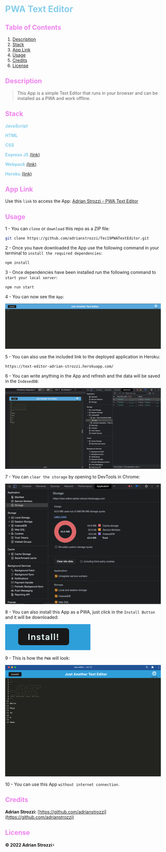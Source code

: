 # <span style="color:skyblue">**PWA Text Editor**</span>

## <span style="color:violet">Table of Contents</span>

1. [Description](#Description)
2. [Stack](#Stack)
3. [App Link](#App-Link)
4. [Usage](#Usage)
5. [Credits](#Credits)
6. [License](#License)

## <span style="color:violet">Description</span>

> This App is a simple Text Editor that runs in your browser and can be installed as a PWA and work offline.

## <span style="color:violet">Stack</span>

<span style="color:skyblue">**JavaScript**</span>

<span style="color:skyblue">**HTML**</span>

<span style="color:skyblue">**CSS**</span>

<span style="color:skyblue">**Express JS**</span> [(link)](https://expressjs.com/)

<span style="color:skyblue">**Webpack**</span> [(link)](https://webpack.js.org/)

<span style="color:skyblue">**Heroku**</span> [(link)](https://www.heroku.com)

## <span style="color:violet">App Link</span>

Use this `link` to access the App: [Adrian Strozzi - PWA Text Editor](https://text-editor-adrian-strozzi.herokuapp.com/)

## <span style="color:violet">Usage</span>

1 - You can `clone` or `download` this repo as a ZIP file:

```sh
git clone https://github.com/adrianstrozzi/Tec19PWATextEditor.git
```

2 - Once you have downloaded the App use the following command in your terminal to `install the required dependencies`:

```sh
npm install
```

3 - Once dependencies have been installed run the following command to `start your local server`:

```sh
npm run start
```

4 - You can now see the `App`:

![mainpage](./readme-images/app.png)

5 - You can also use the included link to the deployed application in Heroku:

```sh
https://text-editor-adrian-strozzi.herokuapp.com/
```

6 - You can write anything in the App and refresh and the data will be saved in the `IndexedDB`:

![mainpage](./readme-images/indexeddb.png)

7 - You can `clear the storage` by opening to DevTools in Chrome:

![mainpage](./readme-images/clearstorage.png)

8 - You can also install this App as a PWA, just click in the `Install Button` and it will be downloaded:

![mainpage](./readme-images/install.png)

9 - This is how the `PWA` will look:

![mainpage](./readme-images/pwa.png)

10 - You can use this App `without internet connection`.

## <span style="color:violet">Credits</span>

**Adrian Strozzi:** [https://github.com/adrianstrozzi](https://github.com/adrianstrozzi)

## <span style="color:violet">License</span>

**© 2022 Adrian Strozzi**:zap:
